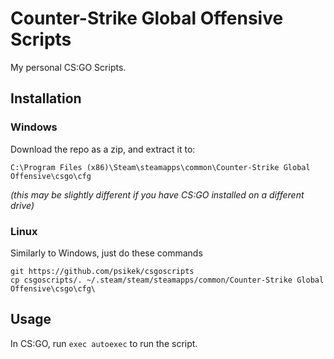 # Counter-Strike Global Offensive Scripts
My personal CS:GO Scripts.
## Installation
### Windows
Download the repo as a zip, and extract it to:

`C:\Program Files (x86)\Steam\steamapps\common\Counter-Strike Global Offensive\csgo\cfg`

*(this may be slightly different if you have CS:GO installed on a different drive)*
### Linux
Similarly to Windows, just do these commands

```
git https://github.com/psikek/csgoscripts
cp csgoscripts/. ~/.steam/steam/steamapps/common/Counter-Strike Global Offensive\csgo\cfg\
```
## Usage
In CS:GO, run `exec autoexec` to run the script.
